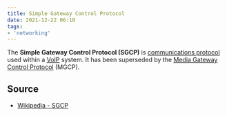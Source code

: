 ```yaml
---
title: Simple Gateway Control Protocol
date: 2021-12-22 06:10
tags:
- 'networking'
---
```


The **Simple Gateway Control Protocol (SGCP)** is [communications protocol](2021-06-25--06-08-56Z--communication_protocol.md)
used within a [VoIP](2020-10-21--12-57-45Z--voip.md) system. It has been
superseded by the [Media Gateway Control Protocol](2021-06-26--10-40-16Z--media_gateway_control_protocol.md) (MGCP).

## Source

* [Wikipedia - SGCP](https://en.wikipedia.org/wiki/Simple_Gateway_Control_Protocol)
